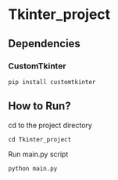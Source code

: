 # Tkinter_project

## Dependencies
### CustomTkinter 
```
pip install customtkinter
```
## How to Run?
cd to the project directory 
```
cd Tkinter_project
```
Run main.py script 
```
python main.py
```
